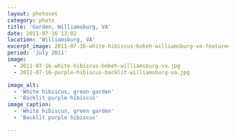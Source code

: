 ```yaml
---
layout: photoset
category: photo
title: 'Garden, Williamsburg, VA'
date: 2011-07-16 13:02
location: 'Williamsburg, VA'
excerpt_image: 2011-07-16-white-hibiscus-bokeh-williamsburg-va-featured.jpg
period: 'July 2011'
image:
  - 2011-07-16-white-hibiscus-bokeh-williamsburg-va.jpg
  - 2011-07-16-purple-hibiscus-backlit-williamsburg-va.jpg

image_alt:
  - 'White hibiscus, green garden'
  - 'Backlit purple hibiscus'
image_caption:
  - 'White hibiscus, green garden'
  - 'Backlit purple hibiscus'

---
```


